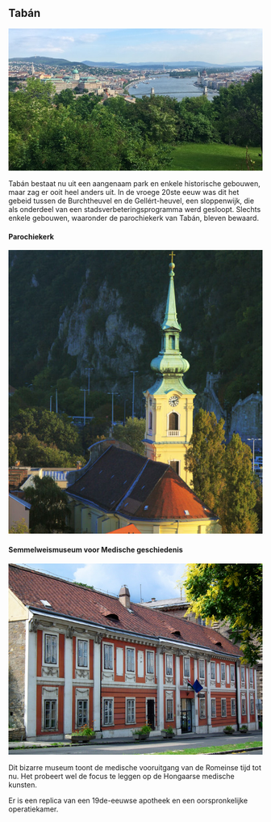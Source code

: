 ## Tabán

![](assets/taban.jpg)

Tabán bestaat nu uit een aangenaam park en enkele historische gebouwen, maar zag er ooit heel anders uit.
In de vroege 20ste eeuw was dit het gebeid tussen de Burchtheuvel en de Gellért-heuvel, een sloppenwijk, die als onderdeel van een stadsverbeteringsprogramma werd gesloopt.
Slechts enkele gebouwen, waaronder de parochiekerk van Tabán, bleven bewaard.


#### Parochiekerk

![](assets/taban-parish-church.jpg)


#### Semmelweismuseum voor Medische geschiedenis

![](assets/sammelweis.jpg)

Dit bizarre museum toont de medische vooruitgang van de Romeinse tijd tot nu. Het probeert wel de focus te leggen op de Hongaarse medische kunsten.

Er is een replica van een 19de-eeuwse apotheek en een oorspronkelijke operatiekamer.